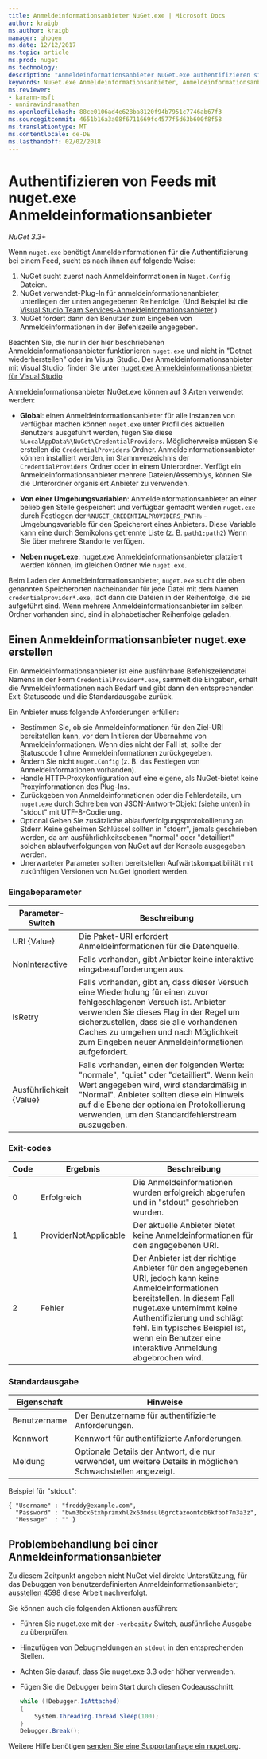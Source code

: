 ```yaml
---
title: Anmeldeinformationsanbieter NuGet.exe | Microsoft Docs
author: kraigb
ms.author: kraigb
manager: ghogen
ms.date: 12/12/2017
ms.topic: article
ms.prod: nuget
ms.technology: 
description: "Anmeldeinformationsanbieter NuGet.exe authentifizieren sich mit einem Feed und werden als ausführbare Befehlszeilendateien, die bestimmte Konventionen implementiert."
keywords: NuGet.exe Anmeldeinformationsanbieter, Anmeldeinformationsanbieter-API authentifizieren sich mit dem Feed, authentifizieren sich mit der Galerie
ms.reviewer:
- karann-msft
- unniravindranathan
ms.openlocfilehash: 88ce0106ad4e628ba8120f94b7951c7746ab67f3
ms.sourcegitcommit: 4651b16a3a08f6711669fc4577f5d63b600f8f58
ms.translationtype: MT
ms.contentlocale: de-DE
ms.lasthandoff: 02/02/2018
---
```

# <a name="authenticating-feeds-with-nugetexe-credential-providers"></a>Authentifizieren von Feeds mit nuget.exe Anmeldeinformationsanbieter

*NuGet 3.3+*

Wenn `nuget.exe` benötigt Anmeldeinformationen für die Authentifizierung bei einem Feed, sucht es nach ihnen auf folgende Weise:

1. NuGet sucht zuerst nach Anmeldeinformationen in `Nuget.Config` Dateien.
1. NuGet verwendet-Plug-In für anmeldeinformationenanbieter, unterliegen der unten angegebenen Reihenfolge. (Und Beispiel ist die [Visual Studio Team Services-Anmeldeinformationsanbieter](https://www.visualstudio.com/docs/package/get-started/nuget/auth#vsts-credential-provider).)
1. NuGet fordert dann den Benutzer zum Eingeben von Anmeldeinformationen in der Befehlszeile angegeben.

Beachten Sie, die nur in der hier beschriebenen Anmeldeinformationsanbieter funktionieren `nuget.exe` und nicht in "Dotnet wiederherstellen" oder im Visual Studio. Der Anmeldeinformationsanbieter mit Visual Studio, finden Sie unter [nuget.exe Anmeldeinformationsanbieter für Visual Studio](nuget-credential-providers-for-visual-studio.md)

Anmeldeinformationsanbieter NuGet.exe können auf 3 Arten verwendet werden:

- **Global**: einen Anmeldeinformationsanbieter für alle Instanzen von verfügbar machen können `nuget.exe` unter Profil des aktuellen Benutzers ausgeführt werden, fügen Sie diese `%LocalAppData%\NuGet\CredentialProviders`. Möglicherweise müssen Sie erstellen die `CredentialProviders` Ordner. Anmeldeinformationsanbieter können installiert werden, im Stammverzeichnis der `CredentialProviders` Ordner oder in einem Unterordner. Verfügt ein Anmeldeinformationsanbieter mehrere Dateien/Assemblys, können Sie die Unterordner organisiert Anbieter zu verwenden.

- **Von einer Umgebungsvariablen**: Anmeldeinformationsanbieter an einer beliebigen Stelle gespeichert und verfügbar gemacht werden `nuget.exe` durch Festlegen der `%NUGET_CREDENTIALPROVIDERS_PATH%` -Umgebungsvariable für den Speicherort eines Anbieters. Diese Variable kann eine durch Semikolons getrennte Liste (z. B. `path1;path2`) Wenn Sie über mehrere Standorte verfügen.

- **Neben nuget.exe**: nuget.exe Anmeldeinformationsanbieter platziert werden können, im gleichen Ordner wie `nuget.exe`.

Beim Laden der Anmeldeinformationsanbieter, `nuget.exe` sucht die oben genannten Speicherorten nacheinander für jede Datei mit dem Namen `credentialprovider*.exe`, lädt dann die Dateien in der Reihenfolge, die sie aufgeführt sind. Wenn mehrere Anmeldeinformationsanbieter im selben Ordner vorhanden sind, sind in alphabetischer Reihenfolge geladen.

## <a name="creating-a-nugetexe-credential-provider"></a>Einen Anmeldeinformationsanbieter nuget.exe erstellen

Ein Anmeldeinformationsanbieter ist eine ausführbare Befehlszeilendatei Namens in der Form `CredentialProvider*.exe`, sammelt die Eingaben, erhält die Anmeldeinformationen nach Bedarf und gibt dann den entsprechenden Exit-Statuscode und die Standardausgabe zurück.

Ein Anbieter muss folgende Anforderungen erfüllen:

- Bestimmen Sie, ob sie Anmeldeinformationen für den Ziel-URI bereitstellen kann, vor dem Initiieren der Übernahme von Anmeldeinformationen. Wenn dies nicht der Fall ist, sollte der Statuscode 1 ohne Anmeldeinformationen zurückgegeben.
- Ändern Sie nicht `Nuget.Config` (z. B. das Festlegen von Anmeldeinformationen vorhanden).
- Handle HTTP-Proxykonfiguration auf eine eigene, als NuGet-bietet keine Proxyinformationen des Plug-Ins.
- Zurückgeben von Anmeldeinformationen oder die Fehlerdetails, um `nuget.exe` durch Schreiben von JSON-Antwort-Objekt (siehe unten) in "stdout" mit UTF-8-Codierung.
- Optional Geben Sie zusätzliche ablaufverfolgungsprotokollierung an Stderr. Keine geheimen Schlüssel sollten in "stderr", jemals geschrieben werden, da am ausführlichkeitsebenen "normal" oder "detailliert" solchen ablaufverfolgungen von NuGet auf der Konsole ausgegeben werden.
- Unerwarteter Parameter sollten bereitstellen Aufwärtskompatibilität mit zukünftigen Versionen von NuGet ignoriert werden.

### <a name="input-parameters"></a>Eingabeparameter

| Parameter-Switch |Beschreibung|
|----------------|-----------|
| URI {Value} | Die Paket-URI erfordert Anmeldeinformationen für die Datenquelle.|
| NonInteractive | Falls vorhanden, gibt Anbieter keine interaktive eingabeaufforderungen aus. |
| IsRetry | Falls vorhanden, gibt an, dass dieser Versuch eine Wiederholung für einen zuvor fehlgeschlagenen Versuch ist. Anbieter verwenden Sie dieses Flag in der Regel um sicherzustellen, dass sie alle vorhandenen Caches zu umgehen und nach Möglichkeit zum Eingeben neuer Anmeldeinformationen aufgefordert.|
| Ausführlichkeit {Value} | Falls vorhanden, einen der folgenden Werte: "normale", "quiet" oder "detailliert". Wenn kein Wert angegeben wird, wird standardmäßig in "Normal". Anbieter sollten diese ein Hinweis auf die Ebene der optionalen Protokollierung verwenden, um den Standardfehlerstream auszugeben. |

### <a name="exit-codes"></a>Exit-codes

| Code |Ergebnis | Beschreibung |
|----------------|-----------|-----------|
| 0 | Erfolgreich | Die Anmeldeinformationen wurden erfolgreich abgerufen und in "stdout" geschrieben wurden.|
| 1 | ProviderNotApplicable | Der aktuelle Anbieter bietet keine Anmeldeinformationen für den angegebenen URI.|
| 2 | Fehler | Der Anbieter ist der richtige Anbieter für den angegebenen URI, jedoch kann keine Anmeldeinformationen bereitstellen. In diesem Fall nuget.exe unternimmt keine Authentifizierung und schlägt fehl. Ein typisches Beispiel ist, wenn ein Benutzer eine interaktive Anmeldung abgebrochen wird. |

### <a name="standard-output"></a>Standardausgabe

| Eigenschaft |Hinweise|
|----------------|-----------|
| Benutzername | Der Benutzername für authentifizierte Anforderungen.|
| Kennwort | Kennwort für authentifizierte Anforderungen.|
| Meldung | Optionale Details der Antwort, die nur verwendet, um weitere Details in möglichen Schwachstellen angezeigt. |

Beispiel für "stdout":

    { "Username" : "freddy@example.com",
      "Password" : "bwm3bcx6txhprzmxhl2x63mdsul6grctazoomtdb6kfbof7m3a3z",
      "Message"  : "" }

## <a name="troubleshooting-a-credential-provider"></a>Problembehandlung bei einer Anmeldeinformationsanbieter

Zu diesem Zeitpunkt angeben nicht NuGet viel direkte Unterstützung, für das Debuggen von benutzerdefinierten Anmeldeinformationsanbieter; [ausstellen 4598](https://github.com/NuGet/Home/issues/4598) diese Arbeit nachverfolgt.

Sie können auch die folgenden Aktionen ausführen:

- Führen Sie nuget.exe mit der `-verbosity` Switch, ausführliche Ausgabe zu überprüfen.
- Hinzufügen von Debugmeldungen an `stdout` in den entsprechenden Stellen.
- Achten Sie darauf, dass Sie nuget.exe 3.3 oder höher verwenden.
- Fügen Sie die Debugger beim Start durch diesen Codeausschnitt:

    ```cs
    while (!Debugger.IsAttached)
    {
        System.Threading.Thread.Sleep(100);
    }
    Debugger.Break();
    ```

Weitere Hilfe benötigen [senden Sie eine Supportanfrage ein nuget.org](https://www.nuget.org/policies/Contact).
